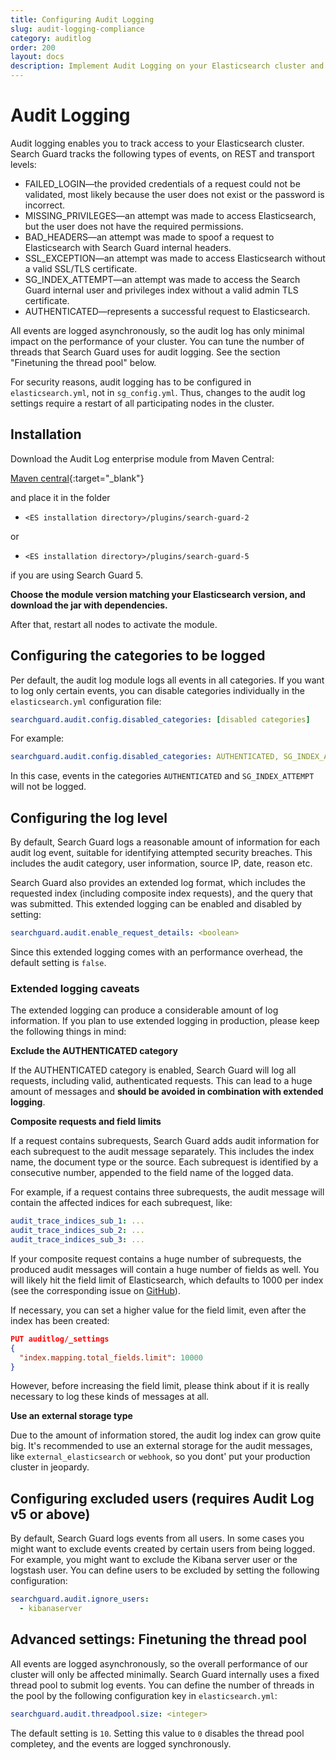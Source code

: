 ```yaml
---
title: Configuring Audit Logging
slug: audit-logging-compliance
category: auditlog
order: 200
layout: docs
description: Implement Audit Logging on your Elasticsearch cluster and stay compliant with GDPR, HIPAA, ISO, PCI and SOX.
---
```

<!---
Copryight 2017 floragunn GmbH
-->
# Audit Logging

Audit logging enables you to track access to your Elasticsearch cluster. Search Guard tracks the following types of events, on REST and transport levels:

* FAILED_LOGIN—the provided credentials of a request could not be validated, most likely because the user does not exist or the password is incorrect. 
* MISSING_PRIVILEGES—an attempt was made to access Elasticsearch, but the user does not have the required permissions.
* BAD_HEADERS—an attempt was made to spoof a request to Elasticsearch with Search Guard internal headers.
* SSL_EXCEPTION—an attempt was made to access Elasticsearch without a valid SSL/TLS certificate.
* SG\_INDEX\_ATTEMPT—an attempt was made to access the Search Guard internal user and privileges index without a valid admin TLS certificate. 
* AUTHENTICATED—represents a successful request to Elasticsearch. 

All events are logged asynchronously, so the audit log has only minimal impact on the performance of your cluster. You can tune the number of threads that Search Guard uses for audit logging.  See the section "Finetuning the thread pool" below.
  
For security reasons, audit logging has to be configured in `elasticsearch.yml`, not in `sg_config.yml`. Thus, changes to the audit log settings require a restart of all participating nodes in the cluster.

## Installation

Download the Audit Log enterprise module from Maven Central:

[Maven central](http://search.maven.org/#search%7Cgav%7C1%7Cg%3A%22com.floragunn%22%20AND%20a%3A%22dlic-search-guard-module-auditlog%22){:target="_blank"}

and place it in the folder

* `<ES installation directory>/plugins/search-guard-2`

or

* `<ES installation directory>/plugins/search-guard-5`

if you are using Search Guard 5.

**Choose the module version matching your Elasticsearch version, and download the jar with dependencies.**

After that, restart all nodes to activate the module.
  
## Configuring the categories to be logged

Per default, the audit log module logs all events in all categories. If you want to log only certain events, you can disable categories individually in the `elasticsearch.yml` configuration file:

```yaml
searchguard.audit.config.disabled_categories: [disabled categories]
```

For example:

```yaml
searchguard.audit.config.disabled_categories: AUTHENTICATED, SG_INDEX_ATTEMPT
```

In this case, events in the categories `AUTHENTICATED` and `SG_INDEX_ATTEMPT` will not be logged.

## Configuring the log level

By default, Search Guard logs a reasonable amount of information for each audit log event, suitable for identifying attempted security breaches. This includes the audit category, user information, source IP, date, reason etc.

Search Guard also provides an extended log format, which includes the requested index (including composite index requests), and the query that was submitted. This extended logging can be enabled and disabled by setting:

```yaml
searchguard.audit.enable_request_details: <boolean>
```

Since this extended logging comes with an performance overhead, the default setting is `false`.

### Extended logging caveats

The extended logging can produce a considerable amount of log information. If you plan to use extended logging in production, please keep the following things in mind:

**Exclude the AUTHENTICATED category**

If the AUTHENTICATED category is enabled, Search Guard will log all requests, including valid, authenticated requests. This can lead to a huge amount of messages and **should be avoided in combination with extended logging**.

**Composite requests and field limits**

If a request contains subrequests, Search Guard adds audit information for each subrequest to the audit message separately. This includes the index name, the document type or the source. Each subrequest is identified by a consecutive number, appended to the field name of the logged data.

For example, if a request contains three subrequests, the audit message will contain the affected indices for each subrequest, like:

```yaml
audit_trace_indices_sub_1: ...
audit_trace_indices_sub_2: ...
audit_trace_indices_sub_3: ...
```

If your composite request contains a huge number of subrequests, the produced audit messages will contain a huge number of fields as well. You will likely hit the field limit of Elasticsearch, which defaults to 1000 per index (see the corresponding issue on [GitHub](https://github.com/elastic/elasticsearch/pull/17357)).

If necessary, you can set a higher value for the field limit, even after the index has been created:

```json
PUT auditlog/_settings
{
  "index.mapping.total_fields.limit": 10000
} 
```

However, before increasing the field limit, please think about if it is really necessary to log these kinds of messages at all.

**Use an external storage type**

Due to the amount of information stored, the audit log index can grow quite big. It's recommended to use an external storage for the audit messages, like `external_elasticsearch` or `webhook`, so you dont' put your production cluster in jeopardy.  

## Configuring excluded users (requires Audit Log v5 or above)

By default, Search Guard logs events from all users. In some cases you might want to exclude events created by certain users from being logged. For example, you might want to exclude the Kibana server user or the logstash user. You can define users to be excluded by setting the following configuration:

```yaml
searchguard.audit.ignore_users:
  - kibanaserver
```
## Advanced settings: Finetuning the thread pool

All events are logged asynchronously, so the overall performance of our cluster will only be affected minimally. Search Guard internally uses a fixed thread pool to submit log events. You can define the number of threads in the pool by the following configuration key in `elasticsearch.yml`:

```yaml
searchguard.audit.threadpool.size: <integer>
```

The default setting is `10`. Setting this value to `0` disables the thread pool completey, and the events are logged synchronously. 
